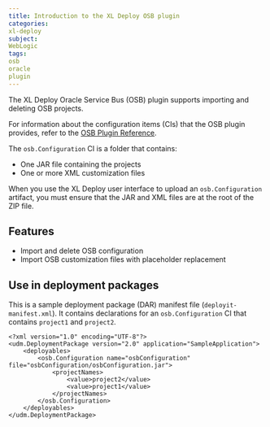 ```yaml
---
title: Introduction to the XL Deploy OSB plugin
categories:
xl-deploy
subject:
WebLogic
tags:
osb
oracle
plugin
---
```


The XL Deploy Oracle Service Bus (OSB) plugin supports importing and deleting OSB projects.

For information about the configuration items (CIs) that the OSB plugin provides, refer to the [OSB Plugin Reference](/xl-deploy-osb-plugin/latest/osbPluginManual.html).

The `osb.Configuration` CI is a folder that contains:

* One JAR file containing the projects
* One or more XML customization files

When you use the XL Deploy user interface to upload an `osb.Configuration` artifact, you must ensure that the JAR and XML files are at the root of the ZIP file.

## Features

* Import and delete OSB configuration
* Import OSB customization files with placeholder replacement

## Use in deployment packages

This is a sample deployment package (DAR) manifest file (`deployit-manifest.xml`). It contains declarations for an `osb.Configuration` CI that contains `project1` and `project2`.

    <?xml version="1.0" encoding="UTF-8"?>
    <udm.DeploymentPackage version="2.0" application="SampleApplication">
        <deployables>
            <osb.Configuration name="osbConfiguration" file="osbConfiguration/osbConfiguration.jar">
                <projectNames>
                    <value>project2</value>
                    <value>project1</value>
                </projectNames>
            </osb.Configuration>
        </deployables>
    </udm.DeploymentPackage>
